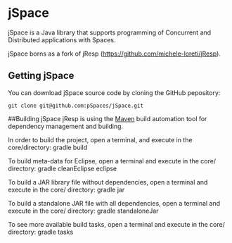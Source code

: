 # jSpace
jSpace is a Java library that supports programming of Concurrent and Distributed applications with Spaces.

jSpace borns as a fork of jResp (https://github.com/michele-loreti/jResp).


## Getting jSpace
You can download jSpace source code by cloning the GitHub pepository:

```
git clone git@github.com:pSpaces/jSpace.git
```

##Building jSpace
jResp is using the [Maven](https://maven.apache.org/index.html) build automation tool for dependency management and building.

In order to build the project, open a terminal, and execute in the core/directory: gradle build

To build meta-data for Eclipse, open a terminal and execute in the core/ directory: gradle cleanEclipse eclipse

To build a JAR library file without dependencies, open a terminal and execute in the core/ directory: gradle jar

To build a standalone JAR file with all dependencies, open a terminal and execute in the core/ directory: gradle standaloneJar

To see more available build tasks, open a terminal and execute in the core/ directory: gradle tasks
